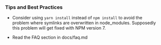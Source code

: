 

### Tips and Best Practices


* Consider using `yarn install` instead of `npm install` to avoid the problem where symlinks are overwritten in node_modules. Supposedly this problem will get fixed with NPM version 7.

* Read the FAQ section in docs/faq.md


